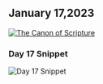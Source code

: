 ## January 17,2023

[![The Canon of Scripture](https://raw.githubusercontent.com/linusjf/CIAY/main/January/jpgs/Day017.jpg)](https://youtu.be/MnACjqii5iw "The Canon of Scripture")

### Day 17 Snippet

![Day 17 Snippet](https://raw.githubusercontent.com/linusjf/CIAY/refs/heads/main/January/jpgs/Day17Snippet.jpg)

